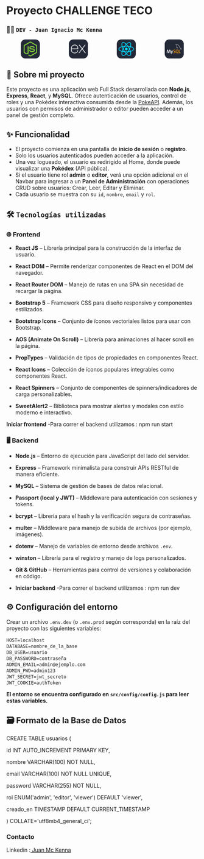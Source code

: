 # Proyecto CHALLENGE TECO

### 👨‍💻 `DEV - Juan Ignacio Mc Kenna`
<div style="display: flex; justify-content: space-around;">
  <img src="https://raw.githubusercontent.com/tandpfun/skill-icons/main/icons/NodeJS-Dark.svg" width="50" />
  <img src="https://raw.githubusercontent.com/tandpfun/skill-icons/main/icons/ExpressJS-Dark.svg" width="50" />
  <img src="https://raw.githubusercontent.com/tandpfun/skill-icons/main/icons/React-Dark.svg" width="50">
  <img src="https://raw.githubusercontent.com/tandpfun/skill-icons/main/icons/MySQL-Dark.svg" width="50">
  
</div>



## 🧾 Sobre mi proyecto

Este proyecto es una aplicación web Full Stack desarrollada con **Node.js**, **Express**, **React**, y **MySQL**. Ofrece autenticación de usuarios, control de roles y una Pokédex interactiva consumida desde la [PokeAPI](https://pokeapi.co/). Además, los usuarios con permisos de administrador o editor pueden acceder a un panel de gestión completo.


##  ✨ Funcionalidad

- El proyecto comienza en una pantalla de **inicio de sesión** o **registro**.
- Solo los usuarios autenticados pueden acceder a la aplicación.
- Una vez logueado, el usuario es redirigido al Home, donde puede visualizar una **Pokédex** (API pública).
- Si el usuario tiene rol **admin** o **editor**, verá una opción adicional en el Navbar para ingresar a un **Panel de Administración** con operaciones CRUD sobre usuarios: Crear, Leer, Editar y Eliminar.
- Cada usuario se muestra con su `id`, `nombre`, `email` y `rol`.



## 🛠️ **`Tecnologías utilizadas`**

### 🌐 Frontend
- **React JS** – Librería principal para la construcción de la interfaz de usuario.

- **React DOM** – Permite renderizar componentes de React en el DOM del navegador.

- **React Router DOM** – Manejo de rutas en una SPA sin necesidad de recargar la página.

- **Bootstrap 5** – Framework CSS para diseño responsivo y componentes estilizados.

- **Bootstrap Icons** – Conjunto de íconos vectoriales listos para usar con Bootstrap.

- **AOS (Animate On Scroll)** – Librería para animaciones al hacer scroll en la página.

- **PropTypes** – Validación de tipos de propiedades en componentes React.

- **React Icons** – Colección de íconos populares integrables como componentes React.

- **React Spinners** – Conjunto de componentes de spinners/indicadores de carga personalizables.

- **SweetAlert2** – Biblioteca para mostrar alertas y modales con estilo moderno e interactivo.

**Iniciar frontend** -Para correr el backend utilizamos : npm run start 


### 🖥️ Backend
- **Node.js** – Entorno de ejecución para JavaScript del lado del servidor.

- **Express** – Framework minimalista para construir APIs RESTful de manera eficiente.

- **MySQL** – Sistema de gestión de bases de datos relacional.

- **Passport (local y JWT)** – Middleware para autenticación con sesiones y tokens.

- **bcrypt** – Librería para el hash y la verificación segura de contraseñas.

- **multer** – Middleware para manejo de subida de archivos (por ejemplo, imágenes).

- **dotenv** – Manejo de variables de entorno desde archivos `.env`.

- **winston** – Librería para el registro y manejo de logs personalizados.

- **Git & GitHub** – Herramientas para control de versiones y colaboración en código.

- **Iniciar backend** -Para correr el backend utilizamos : npm run dev



## ⚙️ Configuración del entorno

Crear un archivo `.env.dev` (o `.env.prod` según corresponda) en la raíz del proyecto con las siguientes variables:

```env
HOST=localhost
DATABASE=nombre_de_la_base
DB_USER=usuario
DB_PASSWORD=contraseña
ADMIN_EMAIL=admin@ejemplo.com
ADMIN_PWD=admin123
JWT_SECRET=jwt_secreto
JWT_COOKIE=authToken
```


**El entorno se encuentra configurado en `src/config/config.js` para leer estas variables.**


## 🗃️ Formato de la Base de Datos

CREATE TABLE usuarios (

id INT AUTO_INCREMENT PRIMARY KEY,

nombre VARCHAR(100) NOT NULL,

email VARCHAR(100) NOT NULL UNIQUE,

password VARCHAR(255) NOT NULL,

rol ENUM('admin', 'editor', 'viewer') DEFAULT 'viewer',

creado_en TIMESTAMP DEFAULT CURRENT_TIMESTAMP

) COLLATE='utf8mb4_general_ci';

### Contacto

Linkedin :<a href="https://www.linkedin.com/in/juan-mckenna/"> Juan Mc Kenna </a>